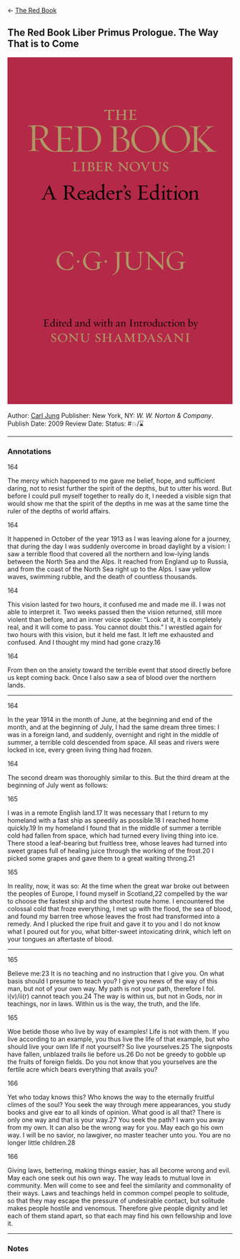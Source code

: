 \<- [The Red Book](The%20Red%20Book.md)

## The Red Book Liber Primus Prologue. The Way That is to Come

[ ![150](CC32060D-43AA-4ADF-90FE-FB2C6D78B6D5.jpeg) ](https://www.amazon.com/gp/aw/d/B00FEIHM2M/ref=tmm_kin_swatch_0?ie=UTF8&qid=1682873948&sr=8-1)

Author: [Carl Jung]()
Publisher: New York, NY: *W. W. Norton & Company*.
Publish Date: 2009
Review Date:
Status: #💥/⌛️ 

---

### Annotations

164

The mercy which happened to me gave me belief, hope, and sufficient daring, not to resist further the spirit of the depths, but to utter his word. But before I could pull myself together to really do it, I needed a visible sign that would show me that the spirit of the depths in me was at the same time the ruler of the depths of world affairs.

164

It happened in October of the year 1913 as I was leaving alone for a journey, that during the day I was suddenly overcome in broad daylight by a vision: I saw a terrible flood that covered all the northern and low-lying lands between the North Sea and the Alps. It reached from England up to Russia, and from the coast of the North Sea right up to the Alps. I saw yellow waves, swimming rubble, and the death of countless thousands.

164

This vision lasted for two hours, it confused me and made me ill. I was not able to interpret it. Two weeks passed then the vision returned, still more violent than before, and an inner voice spoke: “Look at it, it is completely real, and it will come to pass. You cannot doubt this.” I wrestled again for two hours with this vision, but it held me fast. It left me exhausted and confused. And I thought my mind had gone crazy.16

164

From then on the anxiety toward the terrible event that stood directly before us kept coming back. Once I also saw a sea of blood over the northern lands.

---

164

In the year 1914 in the month of June, at the beginning and end of the month, and at the beginning of July, I had the same dream three times: I was in a foreign land, and suddenly, overnight and right in the middle of summer, a terrible cold descended from space. All seas and rivers were locked in ice, every green living thing had frozen.

164

The second dream was thoroughly similar to this. But the third dream at the beginning of July went as follows:

165

I was in a remote English land.17 It was necessary that I return to my homeland with a fast ship as speedily as possible.18 I reached home quickly.19 In my homeland I found that in the middle of summer a terrible cold had fallen from space, which had turned every living thing into ice. There stood a leaf-bearing but fruitless tree, whose leaves had turned into sweet grapes full of healing juice through the working of the frost.20 I picked some grapes and gave them to a great waiting throng.21

165

In reality, now, it was so: At the time when the great war broke out between the peoples of Europe, I found myself in Scotland,22 compelled by the war to choose the fastest ship and the shortest route home. I encountered the colossal cold that froze everything, I met up with the flood, the sea of blood, and found my barren tree whose leaves the frost had transformed into a remedy. And I plucked the ripe fruit and gave it to you and I do not know what I poured out for you, what bitter-sweet intoxicating drink, which left on your tongues an aftertaste of blood.

---

165

Believe me:23 It is no teaching and no instruction that I give you. On what basis should I presume to teach you? I give you news of the way of this man, but not of your own way. My path is not your path, therefore I fol. i(v)/ii(r) cannot teach you.24 The way is within us, but not in Gods, nor in teachings, nor in laws. Within us is the way, the truth, and the life.

165

Woe betide those who live by way of examples! Life is not with them. If you live according to an example, you thus live the life of that example, but who should live your own life if not yourself? So live yourselves.25 The signposts have fallen, unblazed trails lie before us.26 Do not be greedy to gobble up the fruits of foreign fields. Do you not know that you yourselves are the fertile acre which bears everything that avails you?

166

Yet who today knows this? Who knows the way to the eternally fruitful climes of the soul? You seek the way through mere appearances, you study books and give ear to all kinds of opinion. What good is all that? There is only one way and that is your way.27 You seek the path? I warn you away from my own. It can also be the wrong way for you. May each go his own way. I will be no savior, no lawgiver, no master teacher unto you. You are no longer little children.28

166

Giving laws, bettering, making things easier, has all become wrong and evil. May each one seek out his own way. The way leads to mutual love in community. Men will come to see and feel the similarity and commonality of their ways. Laws and teachings held in common compel people to solitude, so that they may escape the pressure of undesirable contact, but solitude makes people hostile and venomous. Therefore give people dignity and let each of them stand apart, so that each may find his own fellowship and love it.

---

### Notes

